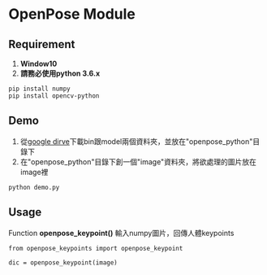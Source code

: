 # OpenPose Module

## Requirement
1. **Window10**
2. **請務必使用python 3.6.x**
```
pip install numpy
pip install opencv-python
```

## Demo
1. 從[google dirve](https://drive.google.com/drive/u/1/folders/1D5kQKnYaSF9uIBYlf9PSMpi5BytFTYSG)下載bin跟model兩個資料夾，並放在"openpose_python"目錄下
2. 在"openpose_python"目錄下創一個"image"資料夾，將欲處理的圖片放在image裡
```
python demo.py
```

## Usage
Function **openpose_keypoint()** 輸入numpy圖片，回傳人體keypoints
```
from openpose_keypoints import openpose_keypoint

dic = openpose_keypoint(image)
```
